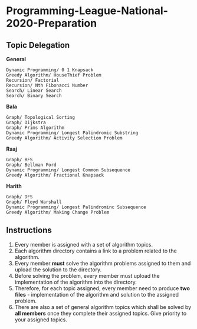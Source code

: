 # Programming-League-National-2020-Preparation

## Topic Delegation
**General**
```
Dynamic Programming/ 0 1 Knapsack
Greedy Algorithm/ HouseThief Problem
Recursion/ Factorial
Recursion/ Nth Fibonacci Number
Search/ Linear Search
Search/ Binary Search
```
**Bala**
```
Graph/ Topological Sorting
Graph/ Dijkstra
Graph/ Prims Algorithm
Dynamic Programming/ Longest Palindromic Substring
Greedy Algorithm/ Activity Selection Problem
```
**Raaj**
```
Graph/ BFS
Graph/ Bellman Ford
Dynamic Programming/ Longest Common Subsequence
Greedy Algorithm/ Fractional Knapsack
```
**Harith**
```
Graph/ DFS
Graph/ Floyd Warshall
Dynamic Programming/ Longest Palindrominc Subsequence
Greedy Algorithm/ Making Change Problem
```

## Instructions
1. Every member is assigned with a set of algorithm topics.
2. Each algorithm directory contains a link to a problem related to the algorithm.
3. Every member **must** solve the algorithm problems assigned to them and upload the solution to the directory.
4. Before solving the problem, every member must upload the implementation of the algorithm into the directory. 
5. Therefore, for each topic assigned, every member need to produce **two files** - implementation of the algorithm and solution to the assigned problem.
6. There are also a set of general algorithm topics which shall be solved by **all members** once they complete their assigned topics. Give priority to your assigned topics.
